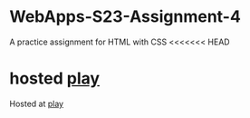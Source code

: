 # WebApps-S23-Assignment-4
A practice assignment for HTML with CSS
<<<<<<< HEAD

hosted [play](https://44-563-web-apps-s23.github.io/44563-webapps-s23-assignment4-s559234/)
=======
Hosted at [play](https://44-563-web-apps-s23.github.io/44563-webapps-s23-assignment4-s559234/)

